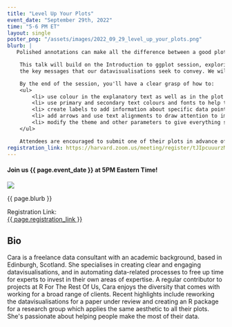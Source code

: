 ```yaml
---
title: "Level Up Your Plots"
event_date: "September 29th, 2022"
time: "5-6 PM ET"
layout: single
poster_png: "/assets/images/2022_09_29_level_up_your_plots.png"
blurb: |
   Polished annotations can make all the difference between a good plot that contains all the necessary information, and a great plot that engages readers with a clear story.<br><br>

    This talk will build on the Introduction to ggplot session, exploring how we can make good use of design tips (and the coding tricks behind!) to help readers understand
    the key messages that our datavisualisations seek to convey. We will build an annotated plot step by step and discuss why we're doing things the way we are along the way. <br><br>

    By the end of the session, you'll have a clear grasp of how to:
    <ul>
        <li> use colour in the explanatory text as well as in the plot to help the readers orient themselves</li>
        <li> use primary and secondary text colours and fonts to help the main message stand out</li>
        <li> create labels to add information about specific data points</li>
        <li> add arrows and use text alignments to draw attention to important details</li>
        <li> modify the theme and other parameters to give everything some space to breathe</li>
    </ul>

    Attendees are encouraged to submit one of their plots in advance of the session if they would like to get some feedback on their plot design and annotations. 
registration_link: https://harvard.zoom.us/meeting/register/tJIpcuuurzMjGNIMmgBuD-obZGik1Xwy1d64
---
```


#### Join us {{ page.event_date }} at 5PM Eastern Time!

<a href="{{ page.registration_link }}"><img src="{{ page.poster_png }}"></a>

<p>{{ page.blurb }}</p>

Registration Link: <br>
<a href="{{ page.registration_link }}">
{{ page.registration_link }}
</a>

## Bio 

Cara is a freelance data consultant with an academic background, based in
Edinburgh, Scotland. She specialises in creating clear and engaging
datavisualisations, and in automating data-related processes to free up time
for experts to invest in their own areas of expertise. A regular contributor
to projects at R For The Rest Of Us, Cara enjoys the diversity that comes with
working for a broad range of clients. Recent highlights include reworking the
datavisualisations for a paper under review and creating an R package for a
research group which applies the same aesthetic to all their plots. She's
passionate about helping people make the most of their data.  
